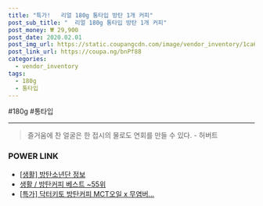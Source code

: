```yaml
--- 
title: "특가!   리얼 180g 통타입 방탄 1개 커피" 
post_sub_title: "  리얼 180g 통타입 방탄 1개 커피" 
post_money: ₩ 29,900 
post_date: 2020.02.01 
post_img_url: https://static.coupangcdn.com/image/vendor_inventory/1ca6/9417f7c274c888239a5072a69896378f058961aedb8b90ff72639e4e34c9.jpg 
post_link_url: https://coupa.ng/bnPf88 
categories: 
  - vendor_inventory 
tags: 
  - 180g 
  - 통타입 
--- 
```

  #180g #통타입 
<hr> 

> 즐거움에 찬 얼굴은 한 접시의 물로도 연회를 만들 수 있다. - 허버트 


### POWER LINK

* <a href="https://blog.naver.com/fasyy4321/221764242888" target="_blank"> [생활] 방탄소년단 정보 </a>
* <a href="https://blog.naver.com/santokki14/221792087473" target="_blank">생활 / 방탄커피 베스트 ~55위</a>
* <a href="https://blog.naver.com/an0733/221792304827" target="_blank">[특가] 닥터키토 방탄커피 MCT오일 x 무염버...</a>
